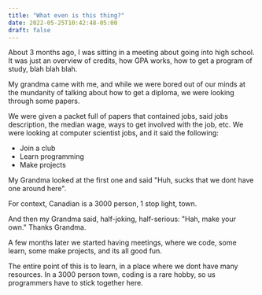```yaml
---
title: "What even is this thing?"
date: 2022-05-25T10:42:48-05:00
draft: false
---
```


About 3 months ago, I was sitting in a meeting about going into high school. It was just an overview of credits, how GPA works, how to get a program of study, blah blah blah. 

My grandma came with me, and while we were bored out of our minds at the mundanity of talking about how to get a diploma, we were looking through some papers.

We were given a packet full of papers that contained jobs, said jobs description, the median wage, ways to get involved with the job, etc. We were looking at computer scientist jobs, and it said the following:

* Join a club
* Learn programming
* Make projects

My Grandma looked at the first one and said "Huh, sucks that we dont have one around here".

For context, Canadian is a 3000 person, 1 stop light, town.

And then my Grandma said, half-joking, half-serious: "Hah, make your own." Thanks Grandma.

A few months later we started having meetings, where we code, some learn, some make projects, and its all good fun.

The entire point of this is to learn, in a place where we dont have many resources. In a 3000 person town, coding is a rare hobby, so us programmers have to stick together here.



